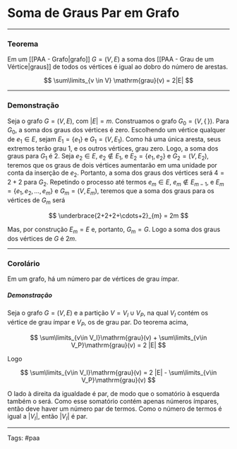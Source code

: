 
# Soma de Graus Par em Grafo

---

### Teorema

Em um [[PAA - Grafo|grafo]] $G=(V,E)$ a soma dos [[PAA - Grau de um Vértice|graus]] de todos os vértices é igual ao dobro do número de arestas.

$$
\sum\limits_{v \in V} \mathrm{grau}(v) = 2|E|
$$

---

### Demonstração

Seja o grafo $G=(V,E)$, com $|E|=m$. Construamos o grafo $G_0 = (V,\{\,\})$. Para $G_0$, a soma dos graus dos vértices é zero. Escolhendo um vértice qualquer de $e_1 \in E$, sejam $E_1=\{e_1\}$ e $G_1=(V,E_1)$. Como há uma única aresta, seus extremos terão grau 1, e os outros vértices, grau zero.  Logo, a soma dos graus para $G_1$ é 2. Seja $e_2 \in E$, $e_2 \not\in E_1$, e $E_2 = \{e_1,e_2\}$ e $G_2 = (V,E_2)$, teremos que os graus de dois vértices aumentarão em uma unidade por conta da inserção de $e_2$. Portanto, a soma dos graus dos vértices será $4=2+2$ para $G_2$. Repetindo o processo até termos $e_m \in E$, $e_m \not\in E_{m-1}$, e $E_m = \{e_1,e_2,\dots,e_m\}$ e $G_m=(V,E_m)$, teremos que a soma dos graus para os vértices de $G_m$ será

$$
\underbrace{2+2+2+\cdots+2}_{m} = 2m
$$

Mas, por construção $E_m = E$ e, portanto, $G_m=G$. Logo a soma dos graus dos vértices de $G$ é $2m$.

---

### Corolário

Em um grafo, há um número par de vértices de grau ímpar.

##### Demonstração

Seja o grafo $G=(V,E)$ e a partição $V=V_I \cup V_P$, na qual $V_I$ contém os vértice de grau ímpar e $V_P$, os de grau par. Do teorema acima,

$$
\sum\limits_{v\in V_I}\mathrm{grau}(v) +
\sum\limits_{v\in V_P}\mathrm{grau}(v) = 2 |E|
$$

Logo

$$
\sum\limits_{v\in V_I}\mathrm{grau}(v) = 2 |E| -
\sum\limits_{v\in V_P}\mathrm{grau}(v)
$$

O lado à direita da igualdade é par, de modo que o somatório à esquerda também o será. Como esse somatório contém apenas números ímpares, então deve haver um número par de termos. Como o número de termos é igual a $|V_I|$, então $|V_I|$ é par.

---

Tags: #paa

